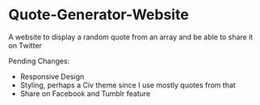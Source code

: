 # Quote-Generator-Website
A website to display a random quote from an array and be able to share it on Twitter


Pending Changes:
- Responsive Design
- Styling, perhaps a Civ theme since I use mostly quotes from that
- Share on Facebook and Tumblr feature

